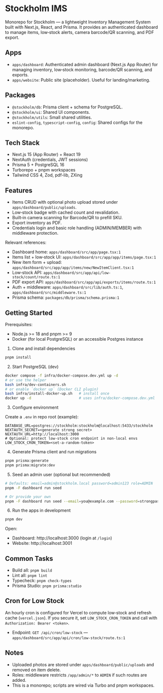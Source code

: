 # Stockholm IMS

Monorepo for Stockholm — a lightweight Inventory Management System built with Next.js, React, and Prisma. It provides an authenticated dashboard to manage items, low‑stock alerts, camera barcode/QR scanning, and PDF export.

## Apps

- `apps/dashboard`: Authenticated admin dashboard (Next.js App Router) for managing inventory, low‑stock monitoring, barcode/QR scanning, and exports.
- `apps/website`: Public site (placeholder). Useful for landing/marketing.

## Packages

- `@stockholm/db`: Prisma client + schema for PostgreSQL.
- `@stockholm/ui`: Shared UI components.
- `@stockholm/utils`: Small shared utilities.
- `eslint-config`, `typescript-config`, `config`: Shared configs for the monorepo.

## Tech Stack

- Next.js 15 (App Router) + React 19
- NextAuth (credentials, JWT sessions)
- Prisma 5 + PostgreSQL 16
- Turborepo + pnpm workspaces
- Tailwind CSS 4, Zod, pdf-lib, ZXing

## Features

- Items CRUD with optional photo upload stored under `apps/dashboard/public/uploads`.
- Low‑stock badge with cached count and revalidation.
- Built‑in camera scanning for Barcode/QR to prefill SKU.
- Export inventory as PDF.
- Credentials login and basic role handling (ADMIN/MEMBER) with middleware protection.

Relevant references:

- Dashboard home: `apps/dashboard/src/app/page.tsx:1`
- Items list + low‑stock UI: `apps/dashboard/src/app/app/items/page.tsx:1`
- New item form + upload: `apps/dashboard/src/app/app/items/new/NewItemClient.tsx:1`
- Low‑stock API: `apps/dashboard/src/app/api/low-stock/count/route.ts:1`
- PDF export API: `apps/dashboard/src/app/api/exports/items/route.ts:1`
- Auth + middleware: `apps/dashboard/src/lib/auth.ts:1`, `apps/dashboard/src/middleware.ts:1`
- Prisma schema: `packages/db/prisma/schema.prisma:1`

## Getting Started

Prerequisites:

- Node.js >= 18 and pnpm >= 9
- Docker (for local PostgreSQL) or an accessible Postgres instance

1. Clone and install dependencies

```bash
pnpm install
```

2. Start PostgreSQL (dev)

```bash
docker compose -f infra/docker-compose.dev.yml up -d
# or use the helper
bash infra/dev-containers.sh
# or enable `docker up` (Docker CLI plugin)
bash infra/install-docker-up.sh   # install once
docker up -d                      # uses infra/docker-compose.dev.yml
```

3. Configure environment

Create a `.env` in repo root (example):

```env
DATABASE_URL=postgres://stockholm:stockholm@localhost:5433/stockholm
NEXTAUTH_SECRET=<generate strong secret>
NEXTAUTH_URL=http://localhost:3000
# Optional: protect low-stock cron endpoint in non-local envs
LOW_STOCK_CRON_TOKEN=<set-a-random-token>
```

4. Generate Prisma client and run migrations

```bash
pnpm prisma:generate
pnpm prisma:migrate:dev
```

5. Seed an admin user (optional but recommended)

```bash
# Defaults: email=admin@stockholm.local password=admin123 role=ADMIN
pnpm -F dashboard run seed

# Or provide your own
pnpm -F dashboard run seed --email=you@example.com --password=strongpass --role=ADMIN
```

6. Run the apps in development

```bash
pnpm dev
```

Open:

- Dashboard: http://localhost:3000 (login at `/login`)
- Website: http://localhost:3001

## Common Tasks

- Build all: `pnpm build`
- Lint all: `pnpm lint`
- Typecheck: `pnpm check-types`
- Prisma Studio: `pnpm prisma:studio`

## Cron for Low Stock

An hourly cron is configured for Vercel to compute low‑stock and refresh cache (`vercel.json`). If you secure it, set `LOW_STOCK_CRON_TOKEN` and call with `Authorization: Bearer <token>`.

- Endpoint: `GET /api/cron/low-stock` — `apps/dashboard/src/app/api/cron/low-stock/route.ts:1`

## Notes

- Uploaded photos are stored under `apps/dashboard/public/uploads` and removed on item delete.
- Roles: middleware restricts `/app/admin/*` to `ADMIN` if such routes are added.
- This is a monorepo; scripts are wired via Turbo and pnpm workspaces.
